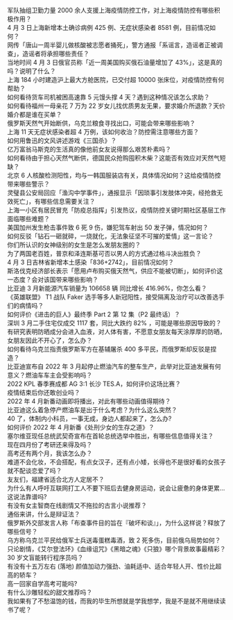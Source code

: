 军队抽组卫勤力量 2000 余人支援上海疫情防控工作，对上海疫情防控有哪些积极作用？  
4 月 3 日上海新增本土确诊病例 425 例、无症状感染者 8581 例，目前情况如何？  
网传「唐山一周半婴儿做核酸被志愿者捅死」，警方通报「系谣言，造谣者正被调查」，造谣者将承担哪些责任？  
当地时间 4 月 3 日俄官员称「近一周美国购买俄石油量增加了 43%」，这是真的吗？说明了什么？  
上海 184 小时建造沪上最大方舱医院，已交付超 10000 张床位，对疫情防控有何帮助？  
如何看待货车司机被困高速靠 5 元馒头撑 4 天？遇到这种情况该怎么求助？  
如何看待福州一母亲花 7 万为 22 岁女儿找优质男友无果，要求婚介所退款？天价婚介都是谁在买单？  
俄罗斯天然气开始断供，乌克兰粮食寻找出口，可能会带来哪些影响？  
上海 11 天无症状感染者超 4 万例，该如何收治？防控需注意哪些方面？  
如何用鲁迅的文风讲述游戏《三国杀》？  
亿万富翁马斯克的生活真的像他前女友说得那么艰苦朴素吗？  
如何看待由于担心天然气断供，德国民众抢购囤积木柴？这能否有效应对天然气短缺？  
北京 6 人核酸检测阳性，均与一韩国服装店有关，具体情况如何？这给疫情防控带来哪些警示？  
灵璧县公安局回应「渔沟中学事件」，通报显示「因琐事引发肢体冲突，经抢救无效死亡」，有哪些信息需要关注？  
上海一小区有居民冒充「防疫总指挥」引发热议，疫情防控关键时期社区基层工作面临哪些难题？  
美国加州发生枪击事件致 6 死 9 伤，嫌犯驾车射出 50 发子弹，情况如何？  
如何反驳「钻石一砸就碎，一烧就化，无法象征坚不可摧的爱情」这一言论？  
你们所认识的女神级别的女生是怎么发朋友圈的？  
为了两国老百姓，普京和泽连斯基可否以男人的方式通过格斗决出胜负？  
4 月 3 日吉林省新增本土感染「836+2742」，目前情况如何？  
斯洛伐克经济部长表示「愿用卢布购买俄天然气，供应不能被切断」，如何评价这一态度？会对该国带来哪些影响？  
比亚迪 3 月新能源汽车销量为 106658 辆 同比增长 416.96%，你怎么看？  
《英雄联盟》 T1 战队 Faker 选手等多人新冠阳性，接受隔离及治疗可以改善选手们的病情吗？  
如何评价《进击的巨人》最终季 Part 2 第 12 集（P2 最终话）？  
深圳 3 月二手住宅仅成交 1117 套，同比大跌约 82% ，可能是哪些原因导致的？  
有研究表明防晒成分会进入血液，对人体有害，不愿意女朋友每天涂厚厚的防晒，女朋友因此不开心了，怎么办？  
如何看待乌克兰指责俄罗斯军方在基辅屠杀 400 多平民，而俄罗斯却反驳是捏造？  
比亚迪宣布自 2022 年 3 月起停止燃油汽车的整车生产，此举对比亚迪发展有何意义？燃油车车主会受影响吗？  
2022 KPL 春季赛成都 AG 3:1 长沙 TES.A，如何评价这场比赛？  
疫情结束后你还敢创业吗？  
2022 年 4 月新番动画即将播出，对此有哪些动画值得期待？  
比亚迪这么着急停产燃油车是出于什么考虑？为什么这么突然？  
40 了，体制内小科员，一事无成，身边人都起来了，怎么办?  
如何评价 2022 年 4 月新番《处刑少女的生存之道》？  
塞尔维亚现任总统武契奇宣布在首轮总统选举中胜出，有哪些信息值得关注？  
现在四月份了考研还来得及吗？  
高考还有两个月，我该怎么办？  
难道不会化妆，不会搭配，有点女汉子，还有点小矮，长得也不是很好看的女孩子就不配谈恋爱了吗？  
友友们，福建省适合北方人定居不？  
为什么有人呼吁互联网打工人不要下班后去健身房运动，说会让疲惫的身体更累…这说法靠谱吗?  
有没有女主智商在线剧情又不拖拉的古言小说推荐？  
通俗来讲，什么是辩证法？  
俄罗斯外交部发言人称「布查事件目的旨在『破坏和谈』」，为什么这样说？释放了哪些信号？  
乌方称乌克兰平民给俄军士兵送毒蛋糕毒酒，致 2 死多伤，目前俄乌局势如何？  
只论剧情，《艾尔登法环》《血缘诅咒》《黑暗之魂》《只狼》哪个背景故事最精彩？  
30 岁文盲能转行程序员吗？  
有没有十五万左右 (落地) 颜值加动力强劲、油耗适中、适合年轻人开、性价比超高的轿车？  
高一回家自学高考可能吗?  
有什么沙雕轻松的甜文推荐吗？  
我如果有了不愁温饱的钱，而我的毕生所想就是学我想学，我是不是就不用继续读书了呢？  
